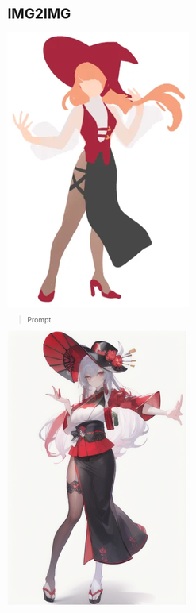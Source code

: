 # IMG2IMG

![image](https://github.com/zelkovahill/AI_Project_2025_01/blob/main/img2img/RedHat.webp)

>Prompt




![image](https://github.com/zelkovahill/AI_Project_2025_01/blob/main/img2img/00054-3072958034.png?raw=true)